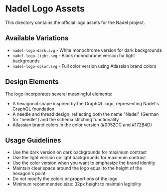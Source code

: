 # Nadel Logo Assets

This directory contains the official logo assets for the Nadel project.

## Available Variations

- `nadel-logo-dark.svg` - White monochrome version for dark backgrounds
- `nadel-logo-light.svg` - Black monochrome version for light backgrounds
- `nadel-logo-color.svg` - Full color version using Atlassian brand colors

## Design Elements

The logo incorporates several meaningful elements:
- A hexagonal shape inspired by the GraphQL logo, representing Nadel's GraphQL foundation
- A needle and thread design, reflecting both the name "Nadel" (German for "needle") and the schema stitching functionality
- Atlassian brand colors in the color version (#0052CC and #172B4D)

## Usage Guidelines

- Use the dark version on dark backgrounds for maximum contrast
- Use the light version on light backgrounds for maximum contrast
- Use the color version when you want to emphasize the brand identity
- Maintain clear space around the logo equal to the height of the hexagon's point
- Do not modify the colors or proportions of the logo
- Minimum recommended size: 32px height to maintain legibility